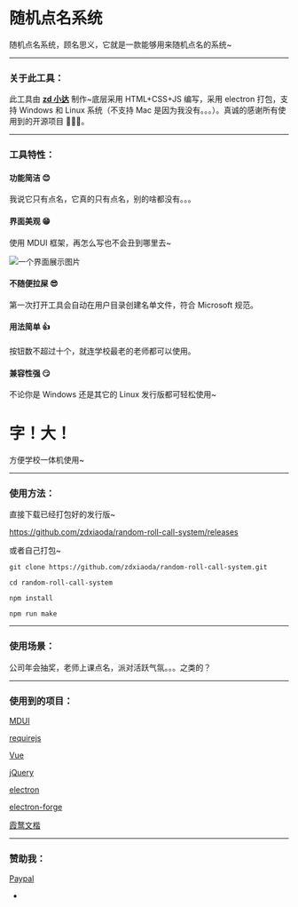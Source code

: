 # 随机点名系统

随机点名系统，顾名思义，它就是一款能够用来随机点名的系统~

---

### 关于此工具：

此工具由 **[zd 小达](https://zhangda.xyz/)** 制作~底层采用 HTML+CSS+JS 编写，采用 electron 打包，支持 Windows 和 Linux 系统（不支持 Mac 是因为我没有。。。）。真诚的感谢所有使用到的开源项目 🧎**🧎**🧎。

---

### 工具特性：

#### 功能简洁 😊

我说它只有点名，它真的只有点名，别的啥都没有。。。

#### 界面美观 😁

使用 MDUI 框架，再怎么写也不会丑到哪里去~

![一个界面展示图片](https://raw.githubusercontent.com/zdxiaoda/random-roll-call-system/master/src/help/homepage.png)

#### 不随便拉屎 😎

第一次打开工具会自动在用户目录创建名单文件，符合 Microsoft 规范。

#### 用法简单 👍

按钮数不超过十个，就连学校最老的老师都可以使用。

#### 兼容性强 😏

不论你是 Windows 还是其它的 Linux 发行版都可轻松使用~

# 字！大！

方便学校一体机使用~

---

### 使用方法：

直接下载已经打包好的发行版~

https://github.com/zdxiaoda/random-roll-call-system/releases

或者自己打包~

`git clone https://github.com/zdxiaoda/random-roll-call-system.git`

`cd random-roll-call-system `

`npm install`

`npm run make`

---

### 使用场景：

公司年会抽奖，老师上课点名，派对活跃气氛。。。之类的？

---

### 使用到的项目：

[MDUI](https://github.com/zdhxiong/mdui)

[requirejs](https://github.com/requirejs/requirejs/)

[Vue](https://github.com/vuejs/vue)

[jQuery](https://github.com/jquery/jquery)

[electron](https://github.com/electron/electron)

[electron-forge](https://github.com/electron-userland/electron-forge)

[霞鹜文楷](https://github.com/lxgw/LxgwWenKai)

---

### 赞助我：

[Paypal](https://paypal.me/zdxiaoda)

-
